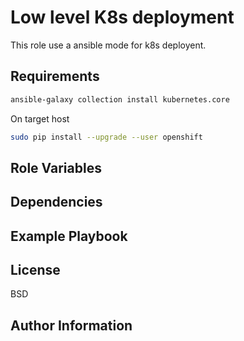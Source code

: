 Low level K8s deployment
========================

This role use a ansible mode for k8s deployent.

Requirements
------------

```bash
ansible-galaxy collection install kubernetes.core
```

On target host

```bash
sudo pip install --upgrade --user openshift
```

Role Variables
--------------


Dependencies
------------



Example Playbook
----------------



License
-------

BSD

Author Information
------------------

